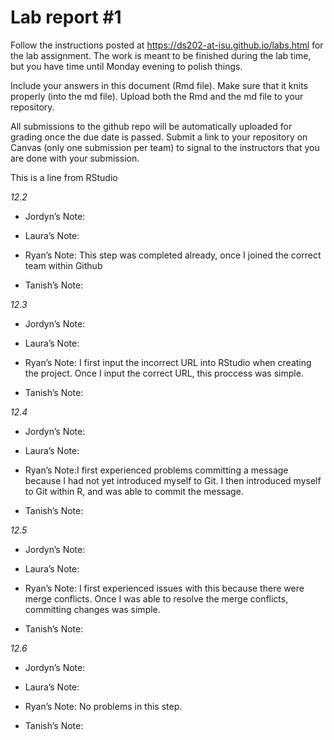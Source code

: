 
<!-- README.md is generated from README.Rmd. Please edit the README.Rmd file -->

# Lab report \#1

Follow the instructions posted at
<https://ds202-at-isu.github.io/labs.html> for the lab assignment. The
work is meant to be finished during the lab time, but you have time
until Monday evening to polish things.

Include your answers in this document (Rmd file). Make sure that it
knits properly (into the md file). Upload both the Rmd and the md file
to your repository.

All submissions to the github repo will be automatically uploaded for
grading once the due date is passed. Submit a link to your repository on
Canvas (only one submission per team) to signal to the instructors that
you are done with your submission.

This is a line from RStudio

*12.2*

- Jordyn’s Note:

- Laura’s Note:

- Ryan’s Note: This step was completed already, once I joined the
  correct team within Github

- Tanish’s Note:

*12.3*

- Jordyn’s Note:

- Laura’s Note:

- Ryan’s Note: I first input the incorrect URL into RStudio when
  creating the project. Once I input the correct URL, this proccess was
  simple.

- Tanish’s Note:

*12.4*

- Jordyn’s Note:

- Laura’s Note:

- Ryan’s Note:I first experienced problems committing a message because
  I had not yet introduced myself to Git. I then introduced myself to
  Git within R, and was able to commit the message.

- Tanish’s Note:

*12.5*

- Jordyn’s Note:

- Laura’s Note:

- Ryan’s Note: I first experienced issues with this because there were
  merge conflicts. Once I was able to resolve the merge conflicts,
  committing changes was simple.

- Tanish’s Note:

*12.6*

- Jordyn’s Note:

- Laura’s Note:

- Ryan’s Note: No problems in this step.

- Tanish’s Note:

